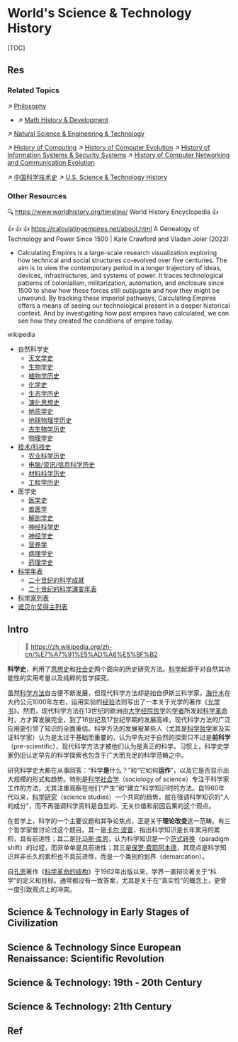# World's Science & Technology History

[TOC]



## Res
### Related Topics
↗ [Philosophy](../../../♂%20Philosophy/Philosophy.md)
- ↗ [Math History & Development](../../../../Information%20Science%20&%20Computer%20Science/🧮%20Mathematics/Math%20History%20&%20Development.md)

↗ [Natural Science & Engineering & Technology](../../../Natural%20Science%20&%20Engineering%20&%20Technology/Natural%20Science%20&%20Engineering%20&%20Technology.md)

↗ [History of Computing](../../../../Information%20Science%20&%20Computer%20Science/🧠%20Computing%20Methodologies/History%20of%20Computing.md)
↗ [History of Computer Evolution](../../../../Information%20Science%20&%20Computer%20Science/🔑%20CS%20Core/👷🏾‍♂️%20Computer%20(Host)%20System/Computer%20Architecture/📌%20Computer%20Organization%20&%20Architecture%20Basics/History%20of%20Computer%20Evolution.md)
↗ [History of Information Systems & Security Systems](../../../../Information%20Science%20&%20Computer%20Science/CyberSecurity/History%20of%20Information%20Systems%20&%20Security%20Systems.md)
↗ [History of Computer Networking and Communication Evolution](../../../../Information%20Science%20&%20Computer%20Science/🔑%20CS%20Core/🏎️%20Computer%20Networking%20and%20Communication/📌%20Computer%20Networking%20Basics%20(Protocol%20Part)/0x00%20Computer%20Network%20and%20Communication%20Introduction%20&%20Overview/History%20of%20Computer%20Networking%20and%20Communication%20Evolution.md)

↗ [中国科学技术史](../../🌏%20Politics%20&%20Demography/Countries%20Overview/Asia/China%20🇨🇳/中华文明（汉族）历史概况/中国科学技术史/中国科学技术史.md)
↗ [U.S. Science & Technology History](../../🌏%20Politics%20&%20Demography/Countries%20Overview/America/United%20States%20🇺🇸/U.S.%20History%20Overview/U.S.%20Science%20&%20Technology%20History/U.S.%20Science%20&%20Technology%20History.md)


### Other Resources
🔍 https://www.worldhistory.org/timeline/
World History Encyclopedia 👍

👍 👍 👍 https://calculatingempires.net/about.html
A Genealogy of Technology and Power Since 1500 | Kate Crawford and Vladan Joler (2023)
- Calculating Empires is a large-scale research visualization exploring how technical and social structures co-evolved over five centuries. The aim is to view the contemporary period in a longer trajectory of ideas, devices, infrastructures, and systems of power. It traces technological patterns of colonialism, militarization, automation, and enclosure since 1500 to show how these forces still subjugate and how they might be unwound. By tracking these imperial pathways, Calculating Empires offers a means of seeing our technological present in a deeper historical context. And by investigating how past empires have calculated, we can see how they created the conditions of empire today.

wikipedia
- 自然科学史
	- [天文学史](https://zh.wikipedia.org/wiki/%E5%A4%A9%E6%96%87%E5%AD%A6%E5%8F%B2 "天文学史")
	- [生物学史](https://zh.wikipedia.org/wiki/%E7%94%9F%E7%89%A9%E5%AD%A6%E5%8F%B2 "生物学史")
	- [植物学历史](https://zh.wikipedia.org/w/index.php?title=%E6%A4%8D%E7%89%A9%E5%AD%B8%E6%AD%B7%E5%8F%B2&action=edit&redlink=1 "植物学历史（页面不存在）")
	- [化学史](https://zh.wikipedia.org/wiki/%E5%8C%96%E5%AD%A6%E5%8F%B2 "化学史")
	- [生态学历史](https://zh.wikipedia.org/w/index.php?title=%E7%94%9F%E6%85%8B%E5%AD%B8%E6%AD%B7%E5%8F%B2&action=edit&redlink=1 "生态学历史（页面不存在）")
	- [演化思想史](https://zh.wikipedia.org/wiki/%E6%BC%94%E5%8C%96%E6%80%9D%E6%83%B3%E5%8F%B2 "演化思想史")
	- [地质学史](https://zh.wikipedia.org/wiki/%E5%9C%B0%E8%B4%A8%E5%AD%A6%E5%8F%B2 "地质学史")
	- [地球物理学历史](https://zh.wikipedia.org/w/index.php?title=%E5%9C%B0%E7%90%83%E7%89%A9%E7%90%86%E5%AD%B8%E6%AD%B7%E5%8F%B2&action=edit&redlink=1 "地球物理学历史（页面不存在）")
	- [古生物学历史](https://zh.wikipedia.org/w/index.php?title=%E5%8F%A4%E7%94%9F%E7%89%A9%E5%AD%B8%E6%AD%B7%E5%8F%B2&action=edit&redlink=1 "古生物学历史（页面不存在）")
	- [物理学史](https://zh.wikipedia.org/wiki/%E7%89%A9%E7%90%86%E5%AD%A6%E5%8F%B2 "物理学史")
- [技术/科技史](https://zh.wikipedia.org/wiki/%E6%8A%80%E6%9C%AF%E5%8F%B2)
	- [农业科学历史](https://zh.wikipedia.org/w/index.php?title=%E8%BE%B2%E6%A5%AD%E7%A7%91%E5%AD%B8%E6%AD%B7%E5%8F%B2&action=edit&redlink=1 "农业科学历史（页面不存在）")
	- [电脑/资讯/信息科学历史](https://zh.wikipedia.org/w/index.php?title=%E9%9B%BB%E8%85%A6/%E8%B3%87%E8%A8%8A/%E4%BF%A1%E6%81%AF%E7%A7%91%E5%AD%B8%E6%AD%B7%E5%8F%B2&action=edit&redlink=1 "电脑/资讯/信息科学历史（页面不存在）")
	- [材料科学历史](https://zh.wikipedia.org/w/index.php?title=%E6%9D%90%E6%96%99%E7%A7%91%E5%AD%B8%E6%AD%B7%E5%8F%B2&action=edit&redlink=1 "材料科学历史（页面不存在）")
	- [工程学历史](https://zh.wikipedia.org/w/index.php?title=%E5%B7%A5%E7%A8%8B%E5%AD%B8%E6%AD%B7%E5%8F%B2&action=edit&redlink=1 "工程学历史（页面不存在）")
- 医学史
	- [医学史](https://zh.wikipedia.org/wiki/%E5%8C%BB%E5%AD%A6%E5%8F%B2 "医学史")
	- [兽医学](https://zh.wikipedia.org/wiki/%E5%85%BD%E5%8C%BB%E5%AD%A6 "兽医学")
	- [解剖学史](https://zh.wikipedia.org/wiki/%E8%A7%A3%E5%89%96%E5%AD%A6%E5%8F%B2 "解剖学史")
	- [神经科学史](https://zh.wikipedia.org/w/index.php?title=%E7%A5%9E%E7%B6%93%E7%A7%91%E5%AD%B8%E5%8F%B2&action=edit&redlink=1 "神经科学史（页面不存在）")
	- [神经学史](https://zh.wikipedia.org/w/index.php?title=%E7%A5%9E%E7%B6%93%E5%AD%B8%E5%8F%B2&action=edit&redlink=1 "神经学史（页面不存在）")
	- [营养学](https://zh.wikipedia.org/wiki/%E8%90%A5%E5%85%BB%E5%AD%A6 "营养学")
	- [病理学史](https://zh.wikipedia.org/w/index.php?title=%E7%97%85%E7%90%86%E5%AD%B8%E5%8F%B2&action=edit&redlink=1 "病理学史（页面不存在）")
	- [药理学史](https://zh.wikipedia.org/wiki/%E8%97%A5%E5%AD%B8%E5%8F%B2 "药学史")
- [科学年表](https://zh.wikipedia.org/wiki/%E7%A7%91%E5%AD%B8%E5%B9%B4%E8%A1%A8 "科学年表")
    - [二十世纪的科学成就](https://zh.wikipedia.org/wiki/%E4%BA%8C%E5%8D%81%E4%B8%96%E7%B4%80%E7%9A%84%E7%A7%91%E5%AD%B8%E6%88%90%E5%B0%B1 "二十世纪的科学成就")
    - [二十世纪的科学演变年表](https://zh.wikipedia.org/wiki/%E4%BA%8C%E5%8D%81%E4%B8%96%E7%B4%80%E7%9A%84%E7%A7%91%E5%AD%B8%E6%BC%94%E8%AE%8A%E5%B9%B4%E8%A1%A8 "二十世纪的科学演变年表")
- [科学家列表](https://zh.wikipedia.org/w/index.php?title=%E7%A7%91%E5%AD%B8%E5%AE%B6%E5%88%97%E8%A1%A8&action=edit&redlink=1 "科学家列表（页面不存在）")
- [诺贝尔奖得主列表](https://zh.wikipedia.org/wiki/%E8%AB%BE%E8%B2%9D%E7%88%BE%E7%8D%8E%E5%BE%97%E4%B8%BB%E5%88%97%E8%A1%A8 "诺贝尔奖得主列表")



## Intro
> 🔗 https://zh.wikipedia.org/zh-cn/%E7%A7%91%E5%AD%A6%E5%8F%B2

**科学史**，利用了[思想史](https://zh.wikipedia.org/wiki/%E6%80%9D%E6%83%B3%E5%8F%B2 "思想史")和[社会史](https://zh.wikipedia.org/wiki/%E7%A4%BE%E4%BC%9A%E5%8F%B2 "社会史")两个面向的历史研究方法。[科学](https://zh.wikipedia.org/wiki/%E7%A7%91%E5%AD%B8 "科学")起源于对自然其功能性的实用考量以及纯粹的哲学探究。

虽然[科学方法](https://zh.wikipedia.org/wiki/%E7%A7%91%E5%AD%B8%E6%96%B9%E6%B3%95 "科学方法")自古便不断发展，但现代科学方法却是始自伊斯兰科学家，[海什木](https://zh.wikipedia.org/wiki/%E6%B5%B7%E4%BB%80%E6%9C%A8 "海什木")在大约公元1000年左右，运用实验的[经验](https://zh.wikipedia.org/wiki/%E7%B6%93%E9%A9%97%E4%B8%BB%E7%BE%A9 "经验主义")法则写出了一本关于光学的著作《[光学书](https://zh.wikipedia.org/w/index.php?title=%E5%85%89%E5%AD%B8%E6%9B%B8&action=edit&redlink=1 "光学书（页面不存在）")》。然而，现代科学方法在13世纪的欧洲由[大学](https://zh.wikipedia.org/wiki/%E5%A4%A7%E5%AD%B8 "大学")[经院哲学](https://zh.wikipedia.org/wiki/%E7%B6%93%E9%99%A2%E5%93%B2%E5%AD%B8 "经院哲学")的[学者](https://zh.wikipedia.org/wiki/%E5%AD%A6%E8%80%85 "学者")所发起[科学革命](https://zh.wikipedia.org/wiki/%E7%A7%91%E5%AD%B8%E9%9D%A9%E5%91%BD "科学革命")时，方才算发展完全，到了16世纪及17世纪早期的发展高峰，现代科学方法的广泛应用更引领了知识的全面重估。科学方法的发展被某些人（尤其是[科学哲学](https://zh.wikipedia.org/wiki/%E7%A7%91%E5%AD%B8%E5%93%B2%E5%AD%B8 "科学哲学")家及实证科学家）认为是太过于基础而重要的，认为早先对于自然的探索只不过是**前科学**（pre-scientific），现代科学方法才被他们认为是真正的科学。习惯上，科学史学家仍旧认定早先的科学探索也包含于广大而充足的科学范畴之中。

研究科学史大都在从事回答：“科学**是**什么？”和“它如何**运作**”，以及它是否显示出大规模的形式和趋势。特别是[科学社会学](https://zh.wikipedia.org/w/index.php?title=%E7%A7%91%E5%AD%B8%E7%A4%BE%E6%9C%83%E5%AD%B8&action=edit&redlink=1 "科学社会学（页面不存在）")（sociology of science）专注于科学家工作的方法，尤其注重观察在他们“产生”和“建立”科学知识时的方法。自1960年代以来，[科学研究](https://zh.wikipedia.org/wiki/%E7%A7%91%E5%AD%B8%E7%A0%94%E7%A9%B6 "科学研究")（science studies）一个共同的趋势，就在强调科学知识的“人的成分”，而不再强调科学资料是自显的、无关价值和前因后果的这个观点。

在哲学上，科学的一个主要议题和其争论焦点，正是关于**理论改变**这一范畴。有三个哲学家曾讨论过这个题目。其一是[卡尔·波普](https://zh.wikipedia.org/wiki/%E5%8D%A1%E5%B0%94%C2%B7%E6%B3%A2%E6%99%AE "卡尔·波普")，指出科学知识是长年累月的累积，具有前进性；其二是[托马斯·库恩](https://zh.wikipedia.org/wiki/%E6%89%98%E9%A9%AC%E6%96%AF%C2%B7%E5%BA%93%E6%81%A9 "托马斯·库恩")，认为科学知识是一个[范式转换](https://zh.wikipedia.org/wiki/%E5%85%B8%E7%AF%84%E8%BD%89%E7%A7%BB "典范转移")（paradigm shift）的过程，而非单单是具前进性；其三是[保罗·费耶阿本德](https://zh.wikipedia.org/wiki/%E4%BF%9D%E7%BD%97%C2%B7%E8%B4%B9%E8%80%B6%E9%98%BF%E6%9C%AC%E5%BE%B7 "保罗·费耶阿本德")，其观点是科学知识并非长久的累积也不具前进性，而是一个类别的划界（demarcation）。

自[孔恩](https://zh.wikipedia.org/wiki/%E6%B9%AF%E7%91%AA%E6%96%AF%C2%B7%E5%AD%94%E6%81%A9 "汤玛斯·孔恩")著作《[科学革命的结构](https://zh.wikipedia.org/wiki/%E7%A7%91%E5%AD%A6%E9%9D%A9%E5%91%BD%E7%9A%84%E7%BB%93%E6%9E%84 "科学革命的结构")》于1962年出版以来，学界一直辩论著关于“科学”的定义和目标。通常都没有一致答案，尤其是关于在“真实性”的概念上，更曾一度引致观点上的冲突。



## Science & Technology in Early Stages of Civilization



## Science & Technology Since European Renaissance: Scientific Revolution



## Science & Technology: 19th - 20th Century



## Science & Technology: 21th Century



## Ref
